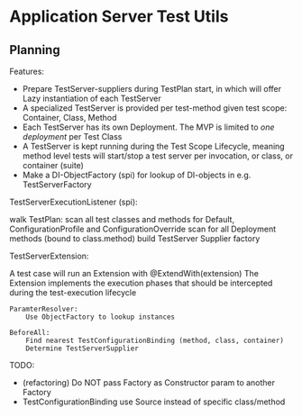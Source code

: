 # Application Server Test Utils

## Planning

Features:

* Prepare TestServer-suppliers during TestPlan start, in which will offer Lazy instantiation of each TestServer
* A specialized TestServer is provided per test-method given test scope: Container, Class, Method
* Each TestServer has its own Deployment. The MVP is limited to *one deployment* per Test Class
* A TestServer is kept running during the Test Scope Lifecycle, meaning method level tests will start/stop a test server per invocation, or class, or container (suite)
* Make a DI-ObjectFactory (spi) for lookup of DI-objects in e.g. TestServerFactory


TestServerExecutionListener (spi): 

walk TestPlan: 
    scan all test classes and methods for Default, ConfigurationProfile and ConfigurationOverride
    scan for all Deployment methods (bound to class.<static>method)
    build TestServer Supplier factory

TestServerExtension:

A test case will run an Extension with @ExtendWith(extension)
The Extension implements the execution phases that should be intercepted during the test-execution lifecycle

    ParamterResolver:
        Use ObjectFactory to lookup instances

    BeforeAll:
        Find nearest TestConfigurationBinding (method, class, container)
        Determine TestServerSupplier



TODO:

* (refactoring) Do NOT pass Factory as Constructor param to another Factory
* TestConfigurationBinding use Source instead of specific class/method


